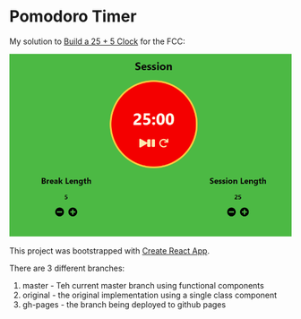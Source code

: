 # Pomodoro Timer

My solution to [Build a 25 + 5 Clock](https://www.freecodecamp.org/learn/front-end-libraries/front-end-libraries-projects/build-a-25--5-clock) for the FCC:

![screenshot](./screenshot.png)

This project was bootstrapped with [Create React App](https://github.com/facebook/create-react-app).

There are 3 different branches:
1. master - Teh current master branch using functional components
2. original - the original implementation using a single class component
3. gh-pages - the branch being deployed to github pages


